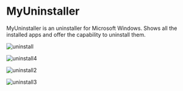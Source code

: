 # MyUninstaller

MyUninstaller is an uninstaller for Microsoft Windows. 
Shows all the installed apps and offer the capability to uninstall them.

![uninstall](https://user-images.githubusercontent.com/21220570/79119516-34f28a00-7d99-11ea-8cec-43700b7b9d89.png)

![uninstall4](https://user-images.githubusercontent.com/21220570/79120098-ae3eac80-7d9a-11ea-8013-6033f0be6ada.png)

![uninstall2](https://user-images.githubusercontent.com/21220570/79119590-61a6a180-7d99-11ea-8727-4b80ba7ccf92.png)

![uninstall3](https://user-images.githubusercontent.com/21220570/79119607-6d926380-7d99-11ea-88ea-1cc4f174b7bd.png)
